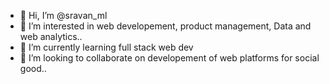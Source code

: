 - 👋 Hi, I’m @sravan_ml
- 👀 I’m interested in web developement, product management, Data and web analytics..
- 🌱 I’m currently learning full stack web dev
- 💞️ I’m looking to collaborate on developement of web platforms for social good..

<!---
sravanml/sravanml is a ✨ special ✨ repository because its `README.md` (this file) appears on your GitHub profile.
You can click the Preview link to take a look at your changes.
--->
